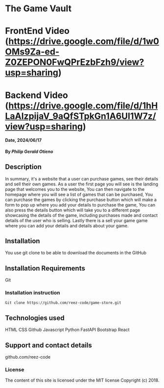 # The Game Vault

# FrontEnd Video (https://drive.google.com/file/d/1w0OMs9Za-ed-Z0ZEPON0FwQPrEzbFzh9/view?usp=sharing)

# Backend Video (https://drive.google.com/file/d/1hHLaAIzpijaV_9aQfSTpkGn1A6UI1W7z/view?usp=sharing)

#### Date, 2024/06/17

#### By _Philip Gerald Otieno_

## Description

In summary, it's a website that a user can purchase games, see their details and sell their own games.
As a user the first page you will see is the landing page that welcomes you to the website,
You can then navigate to the homepage where you will see a list of games that can be purchased,
You can purchase the games by clicking the purchase button which will make a form to pop up where you add your details to purchase the game,
You can also press the details button which will take you to a different page showcasing the details of the game,
including purchases made and contact details of the user who is selling.
Lastly there is a sell your game game where you can add your details and details about your game.

## Installation

You use git clone to be able to download the documents in the GitHub

## Installation Requirements

Git

### Installation instruction

```
Git clone https://github.com/reez-code/game-store.git

```

## Technologies used

HTML
CSS
Github
Javascript
Python
FastAPI
Bootstrap
React

## Support and contact details

github.com/reez-code

### License

The content of this site is licensed under the MIT license
Copyright (c) 2018.
